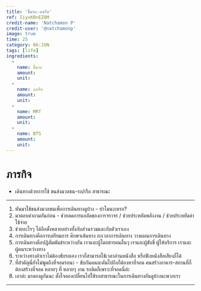 ```yaml
---
title: 'ขึ้นรถ-ลงเรือ'
ref: IiyxK0nEZ8M
credit-name: 'Natchamon P'
credit-user: '@natchamonp'
image: true
time: 25
category: 06:JUN
tags: [life]
ingredients:
  -
    name: ขึ้นรถ
    amount:
    unit:
  -
    name: ลงเรือ
    amount:
    unit:
  -
    name: MRT
    amount:
    unit:
  -
    name: BTS
    amount:
    unit:
---
```


# ภารกิจ
 - เดินทางด้วยการใช้ ขนส่งมวลชน-รถ/เรือ สาธารณะ

---

1. หันมาใช้ขนส่งมวลชนเพื่อการเดินทางดูบ้าง - ทำไมนะเหรอ?
2. มาตอบคำถามกันก่อน - ช่วยลดการแออัดของการจราจร / ช่วยประหยัดพลังงาน / ช่วยประหยัดค่าใช้จ่าย
3. ช่วยอะไรๆ ได้อีกตั้งหลายอย่างทั้งกับส่วนรวมและกับตัวเราเอง
4. การเดินทางคือการเตรียมการ ศึกษาเส้นทาง กะเวลาการเดินทาง วางแผนการเดินทาง
5. การเดินทางคือปฏิสัมพันธ์ระหว่างกัน เราและผู้โดยสารคนอื่นๆ เราและผู้ขับขี่ ผู้ให้บริการ เราและผู้คนระหว่างทาง
6. ระหว่างทางถ้าเราไม่ต้องขับรถเอง เราก็สามารถใช้เวลาอ่านหนังสือ หรือฟังหนังสือเสียงก็ได้
7. ที่สำคัญนี่ยังไม่พูดถึงที่จอดรถนะ - ขับกันคนละคันไปถึงก็ต้องหาที่จอด คนสร้างอาคาร-สถานที่ก็ต้องสร้างที่จอด หลายๆ ที่ หลายๆ งาน รถติดก็เพราะที่จอดนี่ล่ะ
8. เอาล่ะ มาลองดูกันนะ ตั้งใจลองเปลี่ยนไปใช้รถสาธารณะในการเดินทางกันดูบ้างนะพวกเรา

---

